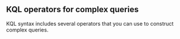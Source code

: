 KQL operators for complex queries
--
KQL syntax includes several operators that you can use to construct complex queries.
